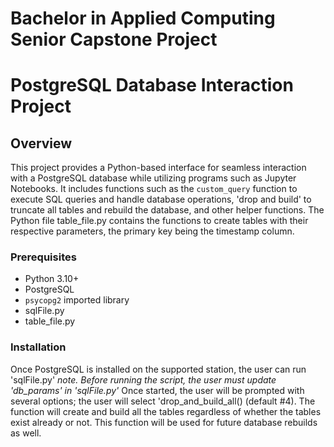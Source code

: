 # Bachelor in Applied Computing Senior Capstone Project
# PostgreSQL Database Interaction Project 

## Overview
This project provides a Python-based interface for seamless interaction with a PostgreSQL database while utilizing programs such as Jupyter Notebooks. It includes functions such as the `custom_query` function to execute SQL queries and handle database operations, 'drop and build' to truncate all tables and rebuild the database, and other helper functions. The Python file table_file.py contains the functions to create tables with their respective parameters, the primary key being the timestamp column.

### Prerequisites
- Python 3.10+
- PostgreSQL
- `psycopg2` imported library
- sqlFile.py
- table_file.py

### Installation
Once PostgreSQL is installed on the supported station, the user can run 'sqlFile.py' *note. Before running the script, the user must update 'db_params' in 'sqlFile.py'* Once started, the user will be prompted with several options; the user will select 'drop_and_build_all() (default #4). The function will create and build all the tables regardless of whether the tables exist already or not. This function will be used for future database rebuilds as well.  
